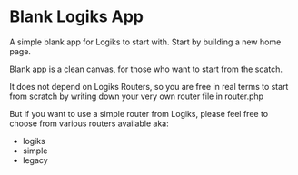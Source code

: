 # Blank Logiks App

A simple blank app for Logiks to start with. Start by building a new home page.

Blank app is a clean canvas, for those who want to start from the scatch.


It does not depend on Logiks Routers, so you are free in real terms to start from scratch
by writing down your very own router file in router.php


But if you want to use a simple router from Logiks, please feel free to choose from various routers
available aka: 
+ logiks
+ simple
+ legacy

